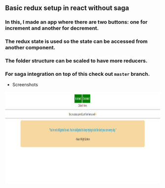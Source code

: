 ## Basic redux setup in react without saga 
### In this, I made an app where there are two buttons: one for increment and another for decrement.
### The redux state is used so the state can be accessed from another component.
### The folder structure can be scaled to have more reducers.

### For saga integration on top of this check out `master` branch.

- Screenshots
<img src="./demo.png" width="600" height="300">